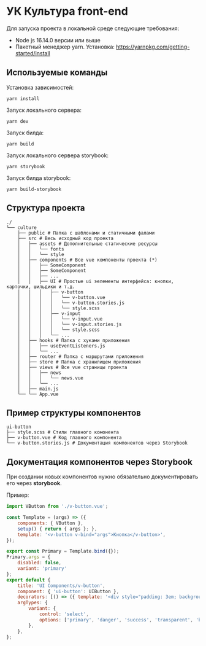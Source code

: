 # УК Культура front-end

Для запуска проекта в локальной среде следующие требования:

* Node js 16.14.0 версии или выше
* Пакетный менеджер yarn. Установка: https://yarnpkg.com/getting-started/install

## Используемые команды

Установка зависимостей:
```
yarn install
```

Запуск локального сервера:
```
yarn dev
```

Запуск билда:
```
yarn build
```

Запуск локального сервера storybook:
```
yarn storybook
```

Запуск билда storybook:
```
yarn build-storybook
```

## Структура проекта

```
./
└── culture
    ├── public # Папка с шаблонами и статичными фалами
    ├── src # Весь исходный код проекта
    │   ├── assets # Дополнительные статические ресурсы
    │   │   └── fonts
    │   │   └── style
    │   ├── components # Все vue компоненты проекта (*)
    │   │   ├── SomeComponent
    │   │   ├── SomeComponent
    │   │   ├── ...
    │   │   ├── UI # Простые ui эелементы интерфейса: кнопки, карточки, шильдики и т.д.
    │   │   │   ├── v-button
    │   │   │   │   └── v-button.vue
    │   │   │   │   └── v-button.stories.js
    │   │   │   │   └── style.scss
    │   │   │   ├── v-input
    │   │   │   │   └── v-input.vue
    │   │   │   │   └── v-input.stories.js
    │   │   │   │   └── style.scss
    │   │   │   └── ...
    │   ├── hooks # Папка с хуками приложения
    │   │   ├── useEventListeners.js
    │   │   └── ...
    │   ├── router # Папка с маршрутами приложения
    │   ├── store # Папка с хранилищем приложения
    │   ├── views # Все vue страницы проекта
    │   │   ├── news
    │   │   │   └── news.vue
    │   │   └── ...
    │   ├── main.js
    └── └── App.vue
```

## Пример структуры компонентов

```
ui-button
├── style.scss # Стили главного комонента 
├── v-button.vue # Код главного компонента
└── v-button.stories.js # Документация компонентов через Storybook
```

## Документация компонентов через Storybook

При создании новых компонентов нужно обязательно документировать его через **storybook**.

Пример:

```js
import VButton from './v-button.vue';

const Template = (args) => ({
    components: { VButton },
    setup() { return { args }; },
    template: '<v-button v-bind="args">Кнопка</v-button>',
});

export const Primary = Template.bind({});
Primary.args = {
    disabled: false,
    variant: 'primary'
};
export default {
    title: 'UI Components/v-button',
    component: { 'ui-button': UIButton },
    decorators: [() => ({ template: '<div style="padding: 3em; background: #F2F4F5;"><story/></div>' })],
    argTypes: {
        variant: {
            control: 'select',
            options: ['primary', 'danger', 'success', 'transparent', 'bordered', 'gray', 'link']
        },
    },
};
```
